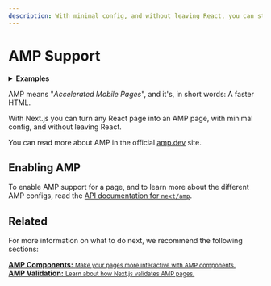 ```yaml
---
description: With minimal config, and without leaving React, you can start adding AMP and improve the performance and speed of your pages.
---
```


# AMP Support

<details>
  <summary><b>Examples</b></summary>
  <ul>
    <li><a href="https://github.com/zeit/next.js/tree/canary/examples/amp">AMP</a></li>
  </ul>
</details>

AMP means "_Accelerated Mobile Pages_", and it's, in short words: A faster HTML.

With Next.js you can turn any React page into an AMP page, with minimal config, and without leaving React.

You can read more about AMP in the official [amp.dev](https://amp.dev/) site.

## Enabling AMP

To enable AMP support for a page, and to learn more about the different AMP configs, read the [API documentation for `next/amp`](/docs/api-reference/next/amp.md).

## Related

For more information on what to do next, we recommend the following sections:

<div class="card">
  <a href="/docs/advanced-features/amp-support/adding-amp-components.md">
    <b>AMP Components:</b>
    <small>Make your pages more interactive with AMP components.</small>
  </a>
</div>

<div class="card">
  <a href="/docs/advanced-features/amp-support/amp-validation.md">
    <b>AMP Validation:</b>
    <small>Learn about how Next.js validates AMP pages.</small>
  </a>
</div>
